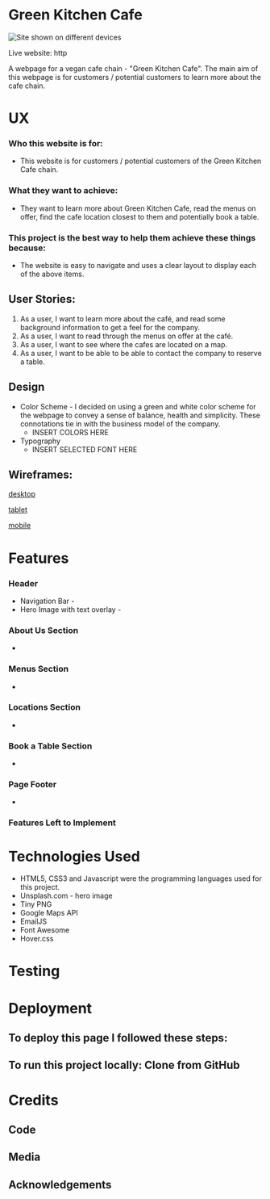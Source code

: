 # Green Kitchen Cafe
![Site shown on different devices]()

Live website: http

A webpage for a vegan cafe chain - "Green Kitchen Cafe". The main aim of this webpage is for customers / potential customers to learn more about the cafe chain.
 
# UX
 
### Who this website is for:
* This website is for customers / potential customers of the Green Kitchen Cafe chain.

### What they want to achieve:
* They want to learn more about Green Kitchen Cafe, read the menus on offer, find the cafe location closest to them and potentially book a table.

### This project is the best way to help them achieve these things because:
* The website is easy to navigate and uses a clear layout to display each of the above items.


## User Stories:
1.	As a user, I want to learn more about the café, and read some background information to get a feel for the company.
2.	As a user, I want to read through the menus on offer at the café.
3.	As a user, I want to see where the cafes are located on a map.
4.	As a user, I want to be able to be able to contact the company to reserve a table.


## Design 
- Color Scheme - I decided on using a green and white color scheme for the webpage to convey a sense of balance, health and simplicity. These connotations tie in with the business model of the company.
    - INSERT COLORS HERE
- Typography 
    - INSERT SELECTED FONT HERE

## Wireframes:
[desktop]()

[tablet]()

[mobile]()

# Features
### Header
* Navigation Bar - 
* Hero Image with text overlay - 

### About Us Section 
* 

### Menus Section
* 

### Locations Section
* 

### Book a Table Section
* 

### Page Footer
* 

### Features Left to Implement


# Technologies Used
* HTML5, CSS3 and Javascript were the programming languages used for this project.
* Unsplash.com - hero image
* Tiny PNG
* Google Maps API
* EmailJS
* Font Awesome 
* Hover.css 

# Testing


# Deployment


## To deploy this page I followed these steps:


## To run this project locally: Clone from GitHub


# Credits

## Code

## Media

## Acknowledgements
